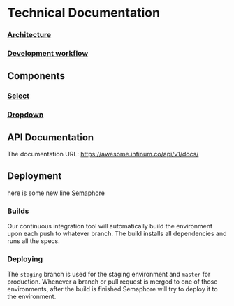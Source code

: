 # Technical Documentation

<!-- Main themes -->
### [Architecture](architecture/README.md)
### [Development workflow](development_workflow.md)

<!-- mostly helpers and stimulus controllers -->
## Components
### [Select](components/select.md)
### [Dropdown](components/dropdown.md)

## API Documentation

The documentation URL: https://awesome.infinum.co/api/v1/docs/

## Deployment
here is some new line
[Semaphore](https://semaphoreci.com/rails-awesome)

### Builds
Our continuous integration tool will automatically build the environment upon each push to whatever branch.
The build installs all dependencies and runs all the specs.

### Deploying
The `staging` branch is used for the staging environment and `master` for production.
Whenever a branch or pull request is merged to one of those environments, after the build is finished Semaphore will try to deploy it to the environment.
